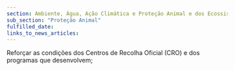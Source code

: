 ```yaml
---
section: Ambiente, Água, Ação Climática e Proteção Animal e dos Ecossistemas
sub_section: "Proteção Animal"
fulfilled_date:
links_to_news_articles:
---
```


Reforçar as condições dos Centros de Recolha Oficial (CRO) e dos programas que desenvolvem;